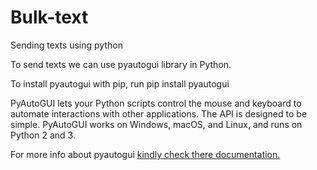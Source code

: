 # Bulk-text
Sending texts using python

To send texts we can use pyautogui library in Python.

To install pyautogui with pip, run pip install pyautogui

PyAutoGUI lets your Python scripts control the mouse and keyboard to automate interactions with other applications. The API is designed to be simple. PyAutoGUI works on Windows, macOS, and Linux, and runs on Python 2 and 3.

For more info about pyautogui <a href="https://pyautogui.readthedocs.io/en/latest/index.html">kindly check there documentation.</a>
